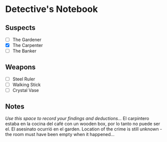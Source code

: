 # Detective's Notebook

## Suspects
- [ ] The Gardener
- [x] The Carpenter
- [ ] The Banker

## Weapons
- [ ] Steel Ruler
- [ ] Walking Stick
- [ ] Crystal Vase

## Notes
*Use this space to record your findings and deductions...*
El carpintero estaba en la cocina del café con un wooden box, por lo tanto no puede ser el.
El asesinato ocurrió en el garden.
Location of the crime is still unknown - the room must have been empty when it happened...
